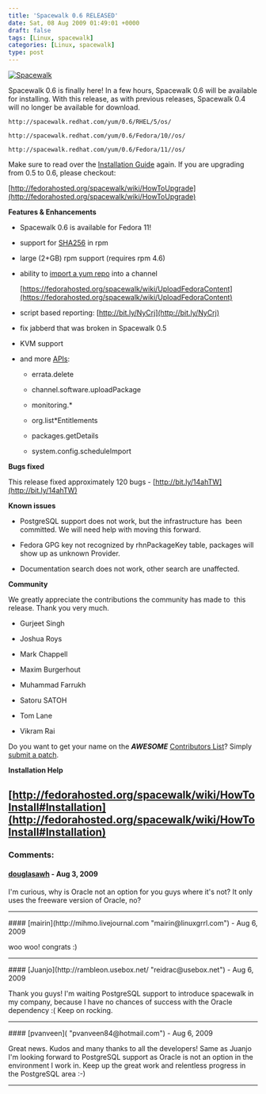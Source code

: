 ```yaml
---
title: 'Spacewalk 0.6 RELEASED'
date: Sat, 08 Aug 2009 01:49:01 +0000
draft: false
tags: [Linux, spacewalk]
categories: [Linux, spacewalk]
type: post
---
```


[![](http://www.redhat.com/spacewalk/img/spacewalk-logo.png "Spacewalk")](https://hosted.fedoraproject.org/spacewalk/)

Spacewalk 0.6 is finally here! In a few hours, Spacewalk 0.6 will be available for installing. With this release, as with previous releases, Spacewalk 0.4 will no longer be available for download.

`http://spacewalk.redhat.com/yum/0.6/RHEL/5/os/`

`http://spacewalk.redhat.com/yum/0.6/Fedora/10//os/`

`http://spacewalk.redhat.com/yum/0.6/Fedora/11//os/`

Make sure to read over the [Installation Guide](http://fedorahosted.org/spacewalk/wiki/HowToInstall#Installation) again. If you are upgrading from 0.5 to 0.6, please checkout:

[http://fedorahosted.org/spacewalk/wiki/HowToUpgrade](http://fedorahosted.org/spacewalk/wiki/HowToUpgrade)

**Features & Enhancements**

*   Spacewalk 0.6 is available for Fedora 11!

*   support for [SHA256](https://fedorahosted.org/spacewalk/wiki/Sha256Support) in rpm

*   large (2+GB) rpm support (requires rpm 4.6)

*   ability to [import a yum repo](https://hosted.fedoraproject.org/spacewalk/wiki/YumImport) into a channel

    [https://fedorahosted.org/spacewalk/wiki/UploadFedoraContent](https://fedorahosted.org/spacewalk/wiki/UploadFedoraContent)


*   script based reporting: [http://bit.ly/NyCrj](http://bit.ly/NyCrj)

*   fix jabberd that was broken in Spacewalk 0.5

*   KVM support

*   and more [APIs](https://hosted.fedoraproject.org/spacewalk/wiki/ApiAdditions):

    *   errata.delete

    *   channel.software.uploadPackage

    *   monitoring.\*

    *   org.list\*Entitlements

    *   packages.getDetails

    *   system.config.scheduleImport


**Bugs fixed**

This release fixed approximately 120 bugs - [http://bit.ly/14ahTW](http://bit.ly/14ahTW)

**Known issues**

*   PostgreSQL support does not work, but the infrastructure has  been committed. We will need help with moving this forward.

*   Fedora GPG key not recognized by rhnPackageKey table, packages will show up as unknown Provider.

*   Documentation search does not work, other search are unaffected.

**Community**

We greatly appreciate the contributions the community has made to  this release. Thank you very much.

*   Gurjeet Singh

*   Joshua Roys

*   Mark Chappell

*   Maxim Burgerhout

*   Muhammad Farrukh

*   Satoru SATOH

*   Tom Lane

*   Vikram Rai

Do you want to get your name on the _**AWESOME**_ [Contributors List](http://fedorahosted.org/spacewalk/wiki/ContributorList)? Simply [submit a patch](https://hosted.fedoraproject.org/spacewalk/wiki/GitGuide#SubmittingPatches).

**Installation Help**

[http://fedorahosted.org/spacewalk/wiki/HowToInstall#Installation](http://fedorahosted.org/spacewalk/wiki/HowToInstall#Installation)
---
### Comments:
#### [douglasawh](http://www.unc.edu/~whitdoug "whitdoug@email.unc.edu") - <time datetime="2009-08-12 20:16:08">Aug 3, 2009</time>

I'm curious, why is Oracle not an option for you guys where it's not? It only uses the freeware version of Oracle, no?
<hr />
#### [mairin](http://mihmo.livejournal.com "mairin@linuxgrrl.com") - <time datetime="2009-08-08 02:01:49">Aug 6, 2009</time>

woo woo! congrats :)
<hr />
#### [Juanjo](http://rambleon.usebox.net/ "reidrac@usebox.net") - <time datetime="2009-08-08 04:23:45">Aug 6, 2009</time>

Thank you guys! I'm waiting PostgreSQL support to introduce spacewalk in my company, because I have no chances of success with the Oracle dependency :( Keep on rocking.
<hr />
#### [pvanveen]( "pvanveen84@hotmail.com") - <time datetime="2009-08-08 09:15:48">Aug 6, 2009</time>

Great news. Kudos and many thanks to all the developers! Same as Juanjo I'm looking forward to PostgreSQL support as Oracle is not an option in the environment I work in. Keep up the great work and relentless progress in the PostgreSQL area :-)
<hr />
